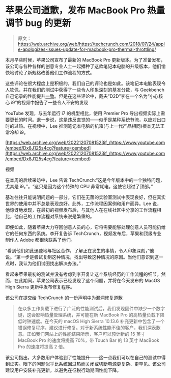 # 苹果公司道歉，发布 MacBook Pro 热量调节 bug 的更新

> 原文：<https://web.archive.org/web/https://techcrunch.com/2018/07/24/apple-apologizes-issues-update-for-macbook-pro-thermal-throttling/>

本月早些时候，苹果公司宣布了最新的 MacBook Pro 更新版本。为了准备发布，该公司与各种各样的创意专业人士一起播种了这款笔记本电脑的升级版本，他们愉快地讨论了新规格改善他们工作流程的方式。

这些评论在很大程度上是积极的，我们自己的评论也是如此。该笔记本电脑表现令人钦佩，并在我们的测试中获得了一些令人印象深刻的基准分数，与 Geekbench 自己记录的性能提升[一致](https://web.archive.org/web/20221207081523/https://browser.geekbench.com/mac-benchmarks)。但是在这些评论中，戴夫“D2D”李在一个名为“小心核心 i9”的视频中报告了一些令人不安的发现 

YouTube 发现，与去年运行 i7 的机型相比，使用 Premier Pro 导出视频实际上需要更长的时间。退一步说，这是违反直觉的——似乎是某种系统节流，以应对出口时的过热。在视频中，Lee 推测笔记本电脑的机箱(与上一代产品相同)根本无法正常冷却 i9。

[https://web.archive.org/web/20221207081523if_/https://www.youtube.com/embed/Dx8J125s4cg?feature=oembed](https://web.archive.org/web/20221207081523if_/https://www.youtube.com/embed/Dx8J125s4cg?feature=oembed)

视频

在本周的后续采访中，Lee 告诉 TechCrunch:“这是今年版本中的一个独特问题，尤其是 i9。”。“这只是因为这个特殊的 CPU 非常耗电。这使它超过了顶部。”

基准往往只能说明问题的一部分。它们在无菌的实验室测试中表现良好，但在真实世界的使用中并不总是表现良好。此外，工作流程因案例和用户而异。Lee 说，他惊讶地发现，在最初的视频发布后，与其他人在在线社区中分享的工作流程相比，他自己的工作流程对系统来说是繁重的。

即便如此，随着苹果大力夺回创意人员的心，它将需要能够处理创意人员可能扔给它的任何东西的系统。李开复告诉 TechCrunch，视频发布后，苹果和顶级专业制作人 Adobe 都很快联系了他们。

“看到他们如此迅速地与社区合作，了解正在发生的事情，令人印象深刻，”他说。“第一步是尝试复制这种情况，找出导致这种情况的原因。当他们意识到这一点时，我认为他们试图找出解决办法。”

看起来苹果最初的测试并没有考虑到李开复让这个系统经历的工作流程的细节。然而，在此期间，苹果公司表示已经发现了这个问题，并将在今天发布的 MacOS High Sierra 更新中发布修复程序。

该公司在提交给 TechCrunch 的一份声明中为漏洞修复道歉

> 在众多工作负载下进行了广泛的性能测试后，我们发现固件中缺少一个数字键，这会影响热量管理系统，并可能在新 MacBook Pro 的高热量负载下降低时钟速度。在今天的 macOS High Sierra 10.13.6 补充更新中包含了一个错误修复程序，建议进行修复。对于新系统性能不佳的客户，我们深表歉意。正如我们网站上的性能结果所示，客户可以预计新的 15 英寸 MacBook Pro 的速度将提高 70%，带 Touch Bar 的 13 英寸 MacBook Pro 的速度将提高 2 倍。

该公司指出，大多数用户体验到了性能提升——这一点我们可以在自己的测试中得到证实。眼下的问题似乎比系统因过热而关闭或切断电源更复杂、更罕见。该公司建议用户安装补充更新，以避免在征税行动期间性能下降。